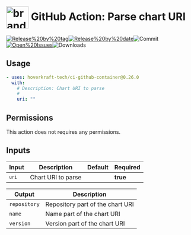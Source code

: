 <!-- start title -->

# <img src=".github/ghadocs/branding.svg" width="60px" align="center" alt="branding<icon:link color:gray-dark>" /> GitHub Action: Parse chart URI

<!-- end title -->
<!--
// jscpd:ignore-start
-->
<!-- markdownlint-disable MD013 -->
<!-- start badges -->

<a href="https%3A%2F%2Fgithub.com%2Fhoverkraft-tech%2Fci-github-container%2Freleases%2Flatest"><img src="https://img.shields.io/github/v/release/hoverkraft-tech/ci-github-container?display_name=tag&sort=semver&logo=github&style=flat-square" alt="Release%20by%20tag" /></a><a href="https%3A%2F%2Fgithub.com%2Fhoverkraft-tech%2Fci-github-container%2Freleases%2Flatest"><img src="https://img.shields.io/github/release-date/hoverkraft-tech/ci-github-container?display_name=tag&sort=semver&logo=github&style=flat-square" alt="Release%20by%20date" /></a><img src="https://img.shields.io/github/last-commit/hoverkraft-tech/ci-github-container?logo=github&style=flat-square" alt="Commit" /><a href="https%3A%2F%2Fgithub.com%2Fhoverkraft-tech%2Fci-github-container%2Fissues"><img src="https://img.shields.io/github/issues/hoverkraft-tech/ci-github-container?logo=github&style=flat-square" alt="Open%20Issues" /></a><img src="https://img.shields.io/github/downloads/hoverkraft-tech/ci-github-container/total?logo=github&style=flat-square" alt="Downloads" />

<!-- end badges -->
<!-- markdownlint-enable MD013 -->
<!--
// jscpd:ignore-end
-->
<!-- end description -->
<!-- start contents -->
<!-- end contents -->

## Usage

<!-- start usage -->

```yaml
- uses: hoverkraft-tech/ci-github-container@0.26.0
  with:
    # Description: Chart URI to parse
    #
    uri: ""
```

<!-- end usage -->

## Permissions

This action does not requires any permissions.

## Inputs

<!-- start inputs -->

| **Input**          | **Description**    | **Default** | **Required** |
| ------------------ | ------------------ | ----------- | ------------ |
| <code>`uri`</code> | Chart URI to parse |             | **true**     |

<!-- end inputs -->
<!-- start outputs -->

| **Output**              | **Description**                  |
| ----------------------- | -------------------------------- |
| <code>repository</code> | Repository part of the chart URI |
| <code>name</code>       | Name part of the chart URI       |
| <code>version</code>    | Version part of the chart URI    |

<!-- end outputs -->
<!-- start [.github/ghadocs/examples/] -->
<!-- end [.github/ghadocs/examples/] -->
